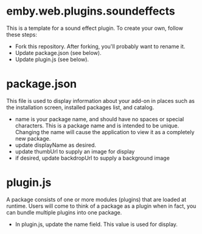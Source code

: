 # emby.web.plugins.soundeffects

This is a template for a sound effect plugin. To create your own, follow these steps:

* Fork this repository. After forking, you'll probably want to rename it.
* Update package.json (see below). 
* Update plugin.js (see below).

# package.json

This file is used to display information about your add-on in places such as the installation screen, installed packages list, and catalog.

* name is your package name, and should have no spaces or special characters. This is a package name and is intended to be unique. Changing the name will cause the application to view it as a completely new package.
* update displayName as desired.
* update thumbUrl to supply an image for display
* if desired, update backdropUrl to supply a background image

# plugin.js

A package consists of one or more modules (plugins) that are loaded at runtime. Users will come to think of a package as a plugin when in fact, you can bundle multiple plugins into one package.

* In plugin.js, update the name field. This value is used for display.
